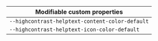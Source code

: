 | Modifiable custom properties                    |
| ----------------------------------------------- |
| `--highcontrast-helptext-content-color-default` |
| `--highcontrast-helptext-icon-color-default`    |

